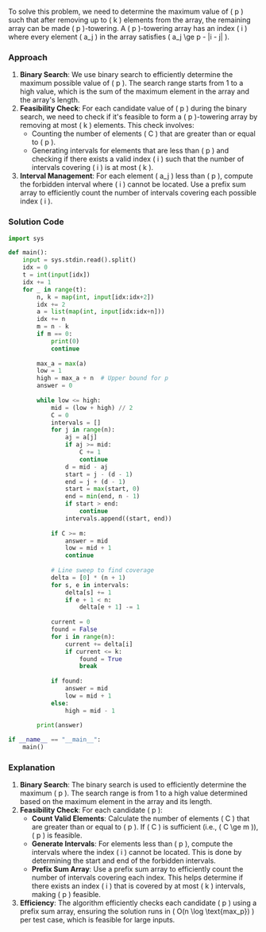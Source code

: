 To solve this problem, we need to determine the maximum value of \( p \) such that after removing up to \( k \) elements from the array, the remaining array can be made \( p \)-towering. A \( p \)-towering array has an index \( i \) where every element \( a_j \) in the array satisfies \( a_j \ge p - |i - j| \).

### Approach
1. **Binary Search**: We use binary search to efficiently determine the maximum possible value of \( p \). The search range starts from 1 to a high value, which is the sum of the maximum element in the array and the array's length.
2. **Feasibility Check**: For each candidate value of \( p \) during the binary search, we need to check if it's feasible to form a \( p \)-towering array by removing at most \( k \) elements. This check involves:
   - Counting the number of elements \( C \) that are greater than or equal to \( p \).
   - Generating intervals for elements that are less than \( p \) and checking if there exists a valid index \( i \) such that the number of intervals covering \( i \) is at most \( k \).
3. **Interval Management**: For each element \( a_j \) less than \( p \), compute the forbidden interval where \( i \) cannot be located. Use a prefix sum array to efficiently count the number of intervals covering each possible index \( i \).

### Solution Code
```python
import sys

def main():
    input = sys.stdin.read().split()
    idx = 0
    t = int(input[idx])
    idx += 1
    for _ in range(t):
        n, k = map(int, input[idx:idx+2])
        idx += 2
        a = list(map(int, input[idx:idx+n]))
        idx += n
        m = n - k
        if m == 0:
            print(0)
            continue
        
        max_a = max(a)
        low = 1
        high = max_a + n  # Upper bound for p
        answer = 0
        
        while low <= high:
            mid = (low + high) // 2
            C = 0
            intervals = []
            for j in range(n):
                aj = a[j]
                if aj >= mid:
                    C += 1
                    continue
                d = mid - aj
                start = j - (d - 1)
                end = j + (d - 1)
                start = max(start, 0)
                end = min(end, n - 1)
                if start > end:
                    continue
                intervals.append((start, end))
            
            if C >= m:
                answer = mid
                low = mid + 1
                continue
            
            # Line sweep to find coverage
            delta = [0] * (n + 1)
            for s, e in intervals:
                delta[s] += 1
                if e + 1 < n:
                    delta[e + 1] -= 1
            
            current = 0
            found = False
            for i in range(n):
                current += delta[i]
                if current <= k:
                    found = True
                    break
            
            if found:
                answer = mid
                low = mid + 1
            else:
                high = mid - 1
        
        print(answer)

if __name__ == "__main__":
    main()
```

### Explanation
1. **Binary Search**: The binary search is used to efficiently determine the maximum \( p \). The search range is from 1 to a high value determined based on the maximum element in the array and its length.
2. **Feasibility Check**: For each candidate \( p \):
   - **Count Valid Elements**: Calculate the number of elements \( C \) that are greater than or equal to \( p \). If \( C \) is sufficient (i.e., \( C \ge m \)), \( p \) is feasible.
   - **Generate Intervals**: For elements less than \( p \), compute the intervals where the index \( i \) cannot be located. This is done by determining the start and end of the forbidden intervals.
   - **Prefix Sum Array**: Use a prefix sum array to efficiently count the number of intervals covering each index. This helps determine if there exists an index \( i \) that is covered by at most \( k \) intervals, making \( p \) feasible.
3. **Efficiency**: The algorithm efficiently checks each candidate \( p \) using a prefix sum array, ensuring the solution runs in \( O(n \log \text{max_p}) \) per test case, which is feasible for large inputs.